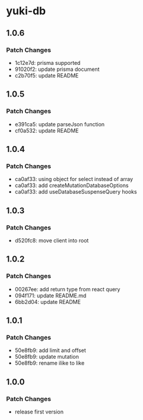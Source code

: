 # yuki-db

## 1.0.6

### Patch Changes

- 1c12e7d: prisma supported
- 91020f2: update prisma document
- c2b70f5: update README

## 1.0.5

### Patch Changes

- e391ca5: update parseJson function
- cf0a532: update README

## 1.0.4

### Patch Changes

- ca0af33: using object for select instead of array
- ca0af33: add createMutationDatabaseOptions
- ca0af33: add useDatabaseSuspenseQuery hooks

## 1.0.3

### Patch Changes

- d520fc8: move client into root

## 1.0.2

### Patch Changes

- 00267ee: add return type from react query
- 094f171: update README.md
- 6bb2d04: update README

## 1.0.1

### Patch Changes

- 50e8fb9: add limit and offset
- 50e8fb9: update mutation
- 50e8fb9: rename ilike to like

## 1.0.0

### Patch Changes

- release first version
